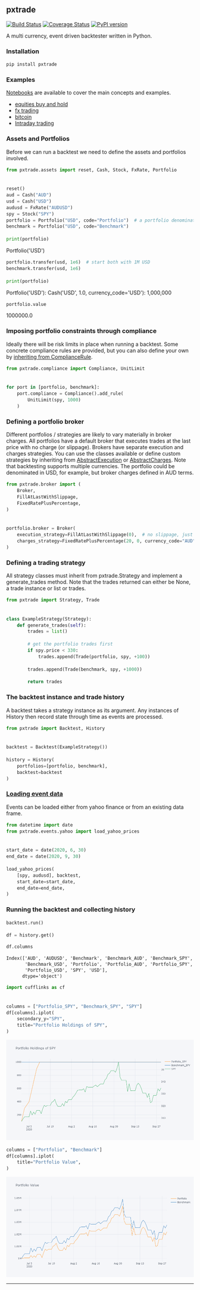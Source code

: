 ## pxtrade
[![Build Status](https://travis-ci.org/simongarisch/pxtrade.svg?branch=master)](https://travis-ci.org/simongarisch/pxtrade)
[![Coverage Status](https://coveralls.io/repos/github/simongarisch/pxtrade/badge.svg)](https://coveralls.io/github/simongarisch/pxtrade?branch=master)
[![PyPI version](https://badge.fury.io/py/pxtrade.svg)](https://badge.fury.io/py/pxtrade)

A multi currency, event driven backtester written in Python.


### Installation
```bash
pip install pxtrade
```

### Examples
[Notebooks](https://github.com/simongarisch/pxtrade/tree/master/notes) are available to cover the main concepts and examples.
-  [equities buy and hold](https://github.com/simongarisch/pxtrade/blob/master/notes/06%20Example%20-%20Buy%20And%20Hold.ipynb)
-  [fx trading](https://github.com/simongarisch/pxtrade/blob/master/notes/08%20Example%20-%20FX.ipynb)
-  [bitcoin](https://github.com/simongarisch/pxtrade/blob/master/notes/09%20Example%20-%20Bitcoin.ipynb)
-  [Intraday trading](https://github.com/simongarisch/pxtrade/blob/master/notes/11%20Example%20-%20FX%20Intraday%20with%20Benchmark.ipynb)

### Assets and Portfolios
Before we can run a backtest we need to define the assets and portfolios involved.
```python
from pxtrade.assets import reset, Cash, Stock, FxRate, Portfolio


reset()
aud = Cash("AUD")
usd = Cash("USD")
audusd = FxRate("AUDUSD")
spy = Stock("SPY")
portfolio = Portfolio("USD", code="Portfolio")  # a portfolio denominated in USD
benchmark = Portfolio("USD", code="Benchmark")

print(portfolio)
```
Portfolio('USD')
    


```python
portfolio.transfer(usd, 1e6)  # start both with 1M USD
benchmark.transfer(usd, 1e6)

print(portfolio)
```
Portfolio('USD'):
Cash('USD', 1.0, currency_code='USD'): 1,000,000
    

```python
portfolio.value
```
1000000.0



### Imposing portfolio constraints through compliance
Ideally there will be risk limits in place when running a backtest. Some concrete compliance rules are provided, but you can also define your own by [inheriting from ComplianceRule](https://github.com/simongarisch/pxtrade/blob/master/notes/02%20The%20Trade%20Lifecycle.ipynb).

```python
from pxtrade.compliance import Compliance, UnitLimit


for port in [portfolio, benchmark]:
    port.compliance = Compliance().add_rule(
        UnitLimit(spy, 1000)
    )
```

### Defining a portfolio broker
Different portfolios / strategies are likely to vary materially in broker charges. All portfolios have a default broker that executes trades at the last price with no charge (or slippage). Brokers have separate execution and charges strategies. You can use the classes available or define custom strategies by inheriting from  [AbstractExecution](https://github.com/simongarisch/pxtrade/blob/master/pxtrade/broker/execution.py#L6) or [AbstractCharges](https://github.com/simongarisch/pxtrade/blob/master/pxtrade/broker/charges.py#L8). Note that backtesting supports multiple currencies. The portfolio could be denominated in USD, for example, but broker charges defined in AUD terms.


```python
from pxtrade.broker import (
    Broker, 
    FillAtLastWithSlippage,
    FixedRatePlusPercentage,
)


portfolio.broker = Broker(
    execution_strategy=FillAtLastWithSlippage(0),  # no slippage, just fill at last
    charges_strategy=FixedRatePlusPercentage(20, 0, currency_code="AUD")  # fixed charge of AUD 20 per trade.
)
```

### Defining a trading strategy
All strategy classes must inherit from pxtrade.Strategy and implement a generate_trades method. Note that the trades returned can either be None, a trade instance or list or trades.

```python
from pxtrade import Strategy, Trade 


class ExampleStrategy(Strategy):
    def generate_trades(self):
        trades = list()

        # get the portfolio trades first
        if spy.price < 330:
            trades.append(Trade(portfolio, spy, +100))

        trades.append(Trade(benchmark, spy, +1000))

        return trades
```

### The backtest instance and trade history
A backtest takes a strategy instance as its argument. Any instances of History then record state through time as events are processed.

```python
from pxtrade import Backtest, History


backtest = Backtest(ExampleStrategy())

history = History(
    portfolios=[portfolio, benchmark],
    backtest=backtest
)
```

### [Loading event data](https://github.com/simongarisch/pxtrade/blob/master/notes/05%20Bulk%20Event%20Loads.ipynb)
Events can be loaded either from yahoo finance or from an existing data frame.

```python
from datetime import date
from pxtrade.events.yahoo import load_yahoo_prices


start_date = date(2020, 6, 30)
end_date = date(2020, 9, 30)

load_yahoo_prices(
    [spy, audusd], backtest,
    start_date=start_date,
    end_date=end_date,
)
```

### Running the backtest and collecting history

```python
backtest.run()

df = history.get()
```

```python
df.columns
```
    Index(['AUD', 'AUDUSD', 'Benchmark', 'Benchmark_AUD', 'Benchmark_SPY',
           'Benchmark_USD', 'Portfolio', 'Portfolio_AUD', 'Portfolio_SPY',
           'Portfolio_USD', 'SPY', 'USD'],
          dtype='object')

```python
import cufflinks as cf


columns = ["Portfolio_SPY", "Benchmark_SPY", "SPY"]
df[columns].iplot(
    secondary_y="SPY",
    title="Portfolio Holdings of SPY",
)
```
![holdings](https://github.com/simongarisch/pxtrade/blob/master/notes/portfolio_holdings_of_spy.png?raw=true)


```python
columns = ["Portfolio", "Benchmark"]
df[columns].iplot(
    title="Portfolio Value",
)
```
![holdings](https://github.com/simongarisch/pxtrade/blob/master/notes/portfolio_value.png?raw=true)

***